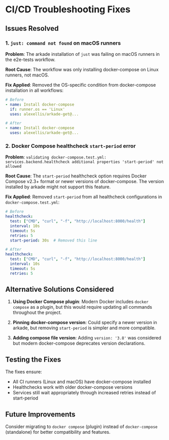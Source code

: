# CI/CD Troubleshooting Fixes

## Issues Resolved

### 1. `just: command not found` on macOS runners

**Problem**: The arkade installation of `just` was failing on macOS runners in the e2e-tests workflow.

**Root Cause**: The workflow was only installing docker-compose on Linux runners, not macOS.

**Fix Applied**: Removed the OS-specific condition from docker-compose installation in all workflows:
```yaml
# Before
- name: Install docker-compose
  if: runner.os == 'Linux'
  uses: alexellis/arkade-get@...

# After
- name: Install docker-compose
  uses: alexellis/arkade-get@...
```

### 2. Docker Compose healthcheck `start-period` error

**Problem**: `validating docker-compose.test.yml: services.backend.healthcheck additional properties 'start-period' not allowed`

**Root Cause**: The `start-period` healthcheck option requires Docker Compose v2.3+ format or newer versions of docker-compose. The version installed by arkade might not support this feature.

**Fix Applied**: Removed `start-period` from all healthcheck configurations in `docker-compose.test.yml`:
```yaml
# Before
healthcheck:
  test: ["CMD", "curl", "-f", "http://localhost:8000/health"]
  interval: 10s
  timeout: 5s
  retries: 5
  start-period: 30s  # Removed this line

# After
healthcheck:
  test: ["CMD", "curl", "-f", "http://localhost:8000/health"]
  interval: 10s
  timeout: 5s
  retries: 5
```

## Alternative Solutions Considered

1. **Using Docker Compose plugin**: Modern Docker includes `docker compose` as a plugin, but this would require updating all commands throughout the project.

2. **Pinning docker-compose version**: Could specify a newer version in arkade, but removing `start-period` is simpler and more compatible.

3. **Adding compose file version**: Adding `version: '3.8'` was considered but modern docker-compose deprecates version declarations.

## Testing the Fixes

The fixes ensure:
- All CI runners (Linux and macOS) have docker-compose installed
- Healthchecks work with older docker-compose versions
- Services still wait appropriately through increased retries instead of start-period

## Future Improvements

Consider migrating to `docker compose` (plugin) instead of `docker-compose` (standalone) for better compatibility and features.
